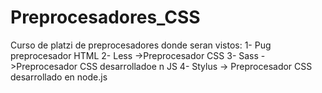 # Preprocesadores_CSS
Curso de platzi de preprocesadores donde seran vistos: 
1- Pug preprocesador HTML
2- Less ->Preprocesador CSS 
3- Sass ->Preprocesador CSS desarrolladoe n JS
4- Stylus -> Preprocesador CSS desarrollado en node.js 
